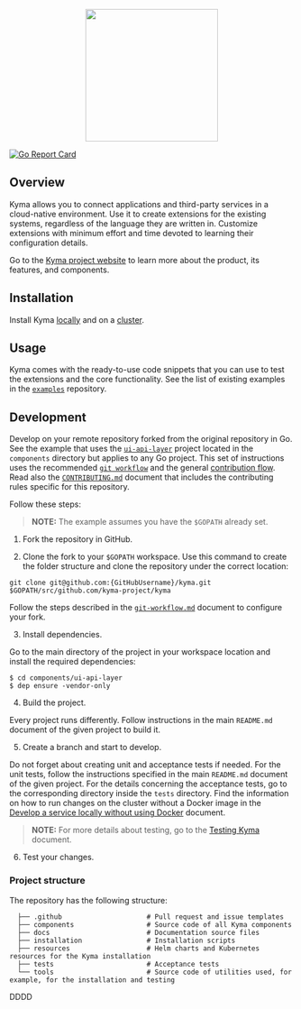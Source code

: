<p align="center">
 <img src="https://raw.githubusercontent.com/kyma-project/kyma/master/logo.png" width="235">
</p>

[![Go Report Card](https://goreportcard.com/badge/kyma-project/kyma)](https://goreportcard.com/report/github.com/kyma-project/kyma)

## Overview

Kyma allows you to connect applications and third-party services in a cloud-native environment. Use it to create extensions for the existing systems, regardless of the language they are written in. Customize extensions with minimum effort and time devoted to learning their configuration details.

Go to the [Kyma project website](https://kyma-project.io/) to learn more about the product, its features, and components.

## Installation

Install Kyma [locally](https://kyma-project.io/docs/root/kyma#getting-started-local-kyma-installation) and on a [cluster](https://kyma-project.io/docs/root/kyma#getting-started-cluster-kyma-installation).

## Usage

Kyma comes with the ready-to-use code snippets that you can use to test the extensions and the core functionality. See the list of existing examples in the [`examples`](https://github.com/kyma-project/examples) repository.

## Development

Develop on your remote repository forked from the original repository in Go.
See the example that uses the [`ui-api-layer`](./components/ui-api-layer) project located in the `components` directory but applies to any Go project. This set of instructions uses the recommended [`git workflow`](https://github.com/kyma-project/community/blob/master/git-workflow.md) and the general [contribution flow](https://github.com/kyma-project/community/blob/master/CONTRIBUTING.md#contribute-code-or-content). Read also the [`CONTRIBUTING.md`](CONTRIBUTING.md) document that includes the contributing rules specific for this repository.

Follow these steps:

> **NOTE:** The example assumes you have the `$GOPATH` already set.

1. Fork the repository in GitHub.

2. Clone the fork to your `$GOPATH` workspace. Use this command to create the folder structure and clone the repository under the correct location:

```
git clone git@github.com:{GitHubUsername}/kyma.git $GOPATH/src/github.com/kyma-project/kyma
```

Follow the steps described in the [`git-workflow.md`](https://github.com/kyma-project/community/blob/master/git-workflow.md#steps) document to configure your fork.

3. Install dependencies.

Go to the main directory of the project in your workspace location and install the required dependencies:

```
$ cd components/ui-api-layer
$ dep ensure -vendor-only
```

4. Build the project.

Every project runs differently. Follow instructions in the main `README.md` document of the given project to build it.

5. Create a branch and start to develop.

Do not forget about creating unit and acceptance tests if needed. For the unit tests, follow the instructions specified in the main `README.md` document of the given project. For the details concerning the acceptance tests, go to the corresponding directory inside the `tests` directory.
Find the information on how to run changes on the cluster without a Docker image in the [Develop a service locally without using Docker](https://kyma-project.io/docs/latest/root/kyma#getting-started-develop-a-service-locally-without-using-docker) document.

>**NOTE:** For more details about testing, go to the [Testing Kyma](https://kyma-project.io/docs/latest/root/kyma#details-testing-kyma) document.

6. Test your changes.

### Project structure

The repository has the following structure:

```
  ├── .github                     # Pull request and issue templates             
  ├── components                  # Source code of all Kyma components                                                
  ├── docs                        # Documentation source files
  ├── installation                # Installation scripts     
  ├── resources                   # Helm charts and Kubernetes resources for the Kyma installation
  ├── tests                       # Acceptance tests
  └── tools                       # Source code of utilities used, for example, for the installation and testing
  ```


DDDD
